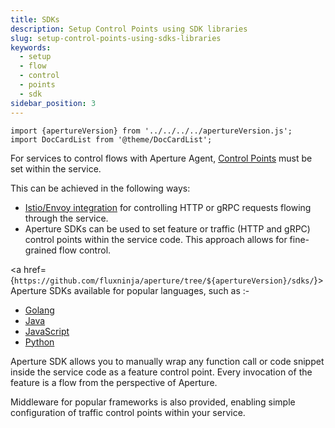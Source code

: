 ```yaml
---
title: SDKs
description: Setup Control Points using SDK libraries
slug: setup-control-points-using-sdks-libraries
keywords:
  - setup
  - flow
  - control
  - points
  - sdk
sidebar_position: 3
---
```


```mdx-code-block
import {apertureVersion} from '../../../../apertureVersion.js';
import DocCardList from '@theme/DocCardList';
```

For services to control flows with Aperture Agent, [Control
Points][flow-control] must be set within the service.

This can be achieved in the following ways:

- [Istio/Envoy integration][istio] for controlling HTTP or gRPC requests flowing
  through the service.
- Aperture SDKs can be used to set feature or traffic (HTTP and gRPC) control
  points within the service code. This approach allows for fine-grained flow
  control.

<a
href={`https://github.com/fluxninja/aperture/tree/${apertureVersion}/sdks/`}>Aperture
SDKs</a> available for popular languages, such as :-

- [Golang][golang]
- [Java][java]
- [JavaScript][javascript]
- [Python][python]

Aperture SDK allows you to manually wrap any function call or code snippet
inside the service code as a feature control point. Every invocation of the
feature is a flow from the perspective of Aperture.

Middleware for popular frameworks is also provided, enabling simple
configuration of traffic control points within your service.

<DocCardList />

[flow-control]: /concepts/flow-control/flow-control.md
[istio]: /get-started/integrations/flow-control/envoy/istio.md
[golang]: ./go/manual.md
[java]: ./java/manual.md
[javascript]: ./javascript/manual.md
[python]: ./python/manual.md
